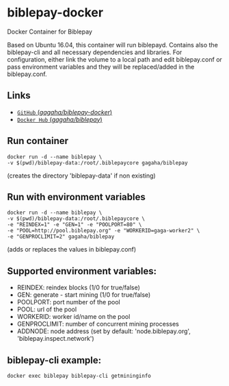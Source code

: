  # biblepay-docker
 
 Docker Container for Biblepay

Based on Ubuntu 16.04, this container will run biblepayd. Contains also the biblepay-cli and all necessary dependencies and libraries. For configuration, either link the volume to a local path and edit biblepay.conf or pass environment variables and they will be replaced/added in the biblepay.conf.

## Links

-	[`GitHub` (*gagaha/biblepay-docker*)](https://github.com/gagaha/biblepay-docker)
-	[`Docker Hub` (*gagaha/biblepay*)](https://hub.docker.com/r/gagaha/biblepay/)


## Run container
```
docker run -d --name biblepay \
-v $(pwd)/biblepay-data:/root/.biblepaycore gagaha/biblepay
```  
  
(creates the directory 'biblepay-data' if non existing)
   
## Run with environment variables
```
docker run -d --name biblepay \
-v $(pwd)/biblepay-data:/root/.biblepaycore \
-e "REINDEX=1" -e "GEN=1" -e "POOLPORT=80" \
-e "POOL=http://pool.biblepay.org" -e "WORKERID=gaga-worker2" \
-e "GENPROCLIMIT=2" gagaha/biblepay
```   
(adds or replaces the values in biblepay.conf)
  
## Supported environment variables:
- REINDEX: reindex blocks (1/0 for true/false)
- GEN: generate - start mining (1/0 for true/false)
- POOLPORT: port number of the pool
- POOL: url of the pool
- WORKERID: worker id/name on the pool
- GENPROCLIMIT: number of concurrent mining processes 
- ADDNODE: node address (set by default: 'node.biblepay.org', 'biblepay.inspect.network')
  
  
## biblepay-cli example:
```
docker exec biblepay biblepay-cli getmininginfo
```
